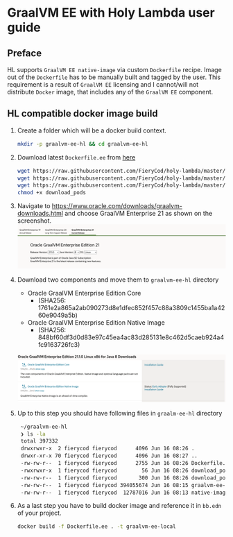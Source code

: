 # GraalVM EE with Holy Lambda user guide

## Preface
HL supports `GraalVM EE native-image` via custom `Dockerfile` recipe. Image out of the `Dockerfile` has to be manually built and tagged by the user. This requirement is a result of `GraalVM EE` licensing and I cannot/will not distribute `Docker` image, that includes any of the `GraalVM EE` component. 

## HL compatible docker image build
  1. Create a folder which will be a docker build context.
     ```sh
     mkdir -p graalvm-ee-hl && cd graalvm-ee-hl
     ```
  2. Download latest `Dockerfile.ee` from [here](https://raw.githubusercontent.com/FieryCod/holy-lambda/master/docker/Dockerfile.ee)
     ```sh
     wget https://raw.githubusercontent.com/FieryCod/holy-lambda/master/docker/Dockerfile.ee -O Dockerfile.ee && \
     wget https://raw.githubusercontent.com/FieryCod/holy-lambda/master/docker/download_pods -O download_pods && \
     wget https://raw.githubusercontent.com/FieryCod/holy-lambda/master/docker/download_pods.clj -O download_pods.clj && \
     chmod +x download_pods
     ```
  3. Navigate to https://www.oracle.com/downloads/graalvm-downloads.html and choose GraalVM Enterprise 21 as shown on the screenshot.
     ![graalvm-ee-download-page](images/graalvm-ee-01.png "Download Page")
     
  4. Download two components and move them to `graalvm-ee-hl` directory
     - Oracle GraalVM Enterprise Edition Core 
       - (SHA256: 1761e2a865a2ab090273d8e1dfec852f457c88a3809c1455ba1a4260e9049a5b)
     - Oracle GraalVM Enterprise Edition Native Image 
       - (SHA256: 848bf60df3d0d83e97c45ea4ac83d285131e8c462d5caeb924a4fc9163726fc3)
     
     ![graalvm-ee-download-components](images/graalvm-ee-02.png "Download 2 components")
    
  5. Up to this step you should have following files in `graalm-ee-hl` directory
     ```sh
      ~/graalvm-ee-hl
      ❯ ls -la
      total 397332
      drwxrwxr-x  2 fierycod fierycod      4096 Jun 16 08:26 .
      drwxr-xr-x 70 fierycod fierycod      4096 Jun 16 08:27 ..
      -rw-rw-r--  1 fierycod fierycod      2755 Jun 16 08:26 Dockerfile.ee
      -rwxrwxr-x  1 fierycod fierycod        56 Jun 16 08:26 download_pods
      -rw-rw-r--  1 fierycod fierycod       300 Jun 16 08:26 download_pods.clj
      -rw-rw-r--  1 fierycod fierycod 394055674 Jun 16 08:15 graalvm-ee-java8-linux-amd64-21.1.0.tar.gz
      -rw-rw-r--  1 fierycod fierycod  12787016 Jun 16 08:13 native-image-installable-svm-svmee-java8-linux-amd64-21.1.0.jar
     ```
     
   6. As a last step you have to build docker image and reference it in `bb.edn` of your project.
   
      ```sh
      docker build -f Dockerfile.ee . -t graalvm-ee-local
      ```

